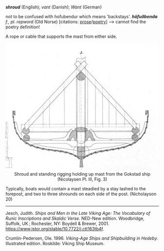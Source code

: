 **_shroud_** (English); _vant_ (Danish); _Want_ (German)


not to be confused with hofubendur which means 'backstays'. 
_**höfuðbenda** f., pl. repword_ (Old Norse) [citations: [prose](https://onp.ku.dk/onp/onp.php?o39309)/[poetry](https://lexiconpoeticum.org/m.php?p=lemma&i=4453)]  --> cannot find the poetry definition! 

A rope or cable that supports the mast from either side. 

<div align="center">
  
  ![standing rigging from Gokstad ship](../images/StandingRigging_Gokstad.png)  
  Shroud and standing rigging holding up mast from the Gokstad ship (Nicolaysen Pl. III, Fig. 3)

</div>

  
Typically, boats would contain a mast steadied by a stay lashed to the forepost, and two to three shrounds on each side of the post. (Nicholayson 20)

---

  Jesch, Judith. _Ships and Men in the Late Viking Age: The Vocabulary of Runic Inscriptions and Skaldic Verse._ NED-New edition. Woodbridge, Suffolk, UK ; Rochester, NY: 
Boydell & Brewer, 2001. https://www.jstor.org/stable/10.7722/j.ctt163tb4f.

  Crumlin-Pedersen, Ole. 1996. _Viking-Age Ships and Shipbuilding in Hedeby._ Illustrated edition. Roskilde: Viking Ship Museum.
